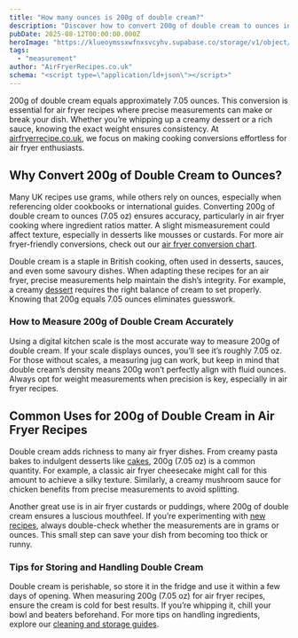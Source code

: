 ```yaml
---
title: "How many ounces is 200g of double cream?"
description: "Discover how to convert 200g of double cream to ounces in seconds. Perfect for air fryer recipes and precise baking measurements."
pubDate: 2025-08-12T00:00:00.000Z
heroImage: "https://klueoymssxwfnxsvcyhv.supabase.co/storage/v1/object/public/md/how-many-ounces-is-200g-double-cream-fce7b48a.webp"
tags:
  - "measurement"
author: "AirFryerRecipes.co.uk"
schema: "<script type=\"application/ld+json\"></script>"
---
```


<p>200g of double cream equals approximately 7.05 ounces. This conversion is essential for air fryer recipes where precise measurements can make or break your dish. Whether you’re whipping up a creamy dessert or a rich sauce, knowing the exact weight ensures consistency. At <a href=https://www.airfryerrecipe.co.uk/>airfryerrecipe.co.uk</a>, we focus on making cooking conversions effortless for air fryer enthusiasts.</p>  

<h2>Why Convert 200g of Double Cream to Ounces?</h2>  
<p>Many UK recipes use grams, while others rely on ounces, especially when referencing older cookbooks or international guides. Converting 200g of double cream to ounces (7.05 oz) ensures accuracy, particularly in air fryer cooking where ingredient ratios matter. A slight mismeasurement could affect texture, especially in desserts like mousses or custards. For more air fryer-friendly conversions, check out our <a href=https://www.airfryerrecipe.co.uk/air-fryer-conversion-chart>air fryer conversion chart</a>.</p>  

<p>Double cream is a staple in British cooking, often used in desserts, sauces, and even some savoury dishes. When adapting these recipes for an air fryer, precise measurements help maintain the dish’s integrity. For example, a creamy <a href=https://www.airfryerrecipe.co.uk/recipe-category/dessert>dessert</a> requires the right balance of cream to set properly. Knowing that 200g equals 7.05 ounces eliminates guesswork.</p>  

<h3>How to Measure 200g of Double Cream Accurately</h3>  
<p>Using a digital kitchen scale is the most accurate way to measure 200g of double cream. If your scale displays ounces, you’ll see it’s roughly 7.05 oz. For those without scales, a measuring jug can work, but keep in mind that double cream’s density means 200g won’t perfectly align with fluid ounces. Always opt for weight measurements when precision is key, especially in air fryer recipes.</p>  

<h2>Common Uses for 200g of Double Cream in Air Fryer Recipes</h2>  
<p>Double cream adds richness to many air fryer dishes. From creamy pasta bakes to indulgent desserts like <a href=https://www.airfryerrecipe.co.uk/recipe-category/cakes>cakes</a>, 200g (7.05 oz) is a common quantity. For example, a classic air fryer cheesecake might call for this amount to achieve a silky texture. Similarly, a creamy mushroom sauce for chicken benefits from precise measurements to avoid splitting.</p>  

<p>Another great use is in air fryer custards or puddings, where 200g of double cream ensures a luscious mouthfeel. If you’re experimenting with <a href=https://www.airfryerrecipe.co.uk/recipes>new recipes</a>, always double-check whether the measurements are in grams or ounces. This small step can save your dish from becoming too thick or runny.</p>  

<h3>Tips for Storing and Handling Double Cream</h3>  
<p>Double cream is perishable, so store it in the fridge and use it within a few days of opening. When measuring 200g (7.05 oz) for air fryer recipes, ensure the cream is cold for best results. If you’re whipping it, chill your bowl and beaters beforehand. For more tips on handling ingredients, explore our <a href=https://www.airfryerrecipe.co.uk/air-fryer-cleaner>cleaning and storage guides</a>.</p>